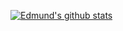 [![Edmund's github stats](https://github-readme-stats.vercel.app/api?username=emiller88)](https://github.com/anuraghazra/github-readme-stats)
